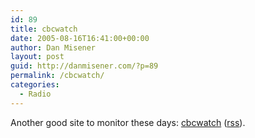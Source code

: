 ```yaml
---
id: 89
title: cbcwatch
date: 2005-08-16T16:41:00+00:00
author: Dan Misener
layout: post
guid: http://danmisener.com/?p=89
permalink: /cbcwatch/
categories:
  - Radio
---
```

Another good site to monitor these days: [cbcwatch](http://www.cbcwatch.ca/) ([rss](http://www.cbcwatch.ca/?q=node/feed)).